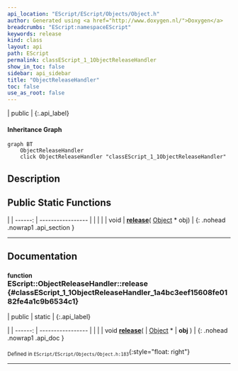 ```yaml
---
api_location: "EScript/EScript/Objects/Object.h"
author: Generated using <a href="http://www.doxygen.nl/">Doxygen</a>
breadcrumbs: "EScript:namespaceEScript"
keywords: release
kind: class
layout: api
path: EScript
permalink: classEScript_1_1ObjectReleaseHandler
show_in_toc: false
sidebar: api_sidebar
title: "ObjectReleaseHandler"
toc: false
use_as_root: false
---
```


| public |
{:.api_label}

#### Inheritance Graph

```mermaid
graph BT
	ObjectReleaseHandler
	click ObjectReleaseHandler "classEScript_1_1ObjectReleaseHandler"
```

## Description





## Public Static Functions

|
| ------: | ----------------- |
|  | |
| void | **[release](#classEScript_1_1ObjectReleaseHandler_1a4bc3eef15608fe0182fe4a1c9b6534c1)**( [Object](classEScript_1_1Object) * obj) |
{: .nohead .nowrap1 .api_section }


-------------------------------------------------------------------

## Documentation

### <small>function</small><br/> EScript::ObjectReleaseHandler::release {#classEScript_1_1ObjectReleaseHandler_1a4bc3eef15608fe0182fe4a1c9b6534c1}

| public | static |
{:.api_label}

|
| ------: | ----------------- |
|  |
| void **[release](#classEScript_1_1ObjectReleaseHandler_1a4bc3eef15608fe0182fe4a1c9b6534c1)**( |  [Object](classEScript_1_1Object) * | **obj** ) |
{: .nohead .nowrap1 .api_doc }





<sub>Defined in `EScript/EScript/Objects/Object.h:183`</sub>{:style="float: right"}

-------------------------------------------------------------------

